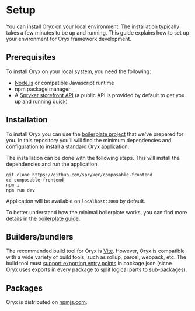 # Setup

You can install Oryx on your local environment. The installation typically takes a few minutes to be up and running. This guide explains how to set up your environment for Oryx framework development.

## Prerequisites

To install Oryx on your local system, you need the following:

- [Node.js](https://nodejs.org/) or compatible Javascript runtime
- npm package manager
- A [Spryker storefront API](https://docs.spryker.com/docs/scos/dev/glue-api-guides/202204.0/glue-rest-api.html) (a public API is provided by default to get you up and running quick)

## Installation

To install Oryx you can use the [boilerplate project](https://github.com/spryker/composable-frontend) that we've prepared for you. In this repository you'll will find the minimum dependencies and configuration to install a standard Oryx application.

The installation can be done with the following steps. This will install the dependencies and run the application.

```
git clone https://github.com/spryker/composable-frontend
cd composable-frontend
npm i
npm run dev
```

Application will be available on `localhost:3000` by default.

To better understand how the minimal boilerplate works, you can find more details in the [boilerplate guide](./boilerplate.md).

## Builders/bundlers

The recommended build tool for Oryx is [Vite](https://vitejs.dev/). However,  Oryx is compatible with a wide variety of build tools, such as rollup, parcel, webpack, etc.
The build tool must [support exporting entry points](https://nodejs.org/api/packages.html#package-entry-points)  in package.json (sicne Oryx uses exports in every package to split logical parts to sub-packages).

## Packages

Oryx is distributed on [npmjs.com](https://www.npmjs.com/org/spryker-oryx).  

